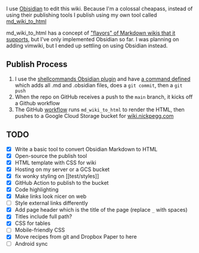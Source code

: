 I use [Obisidian](https://obsidian.md/) to edit this wiki. Because I'm a colossal cheapass, instead of using their publishing tools I publish using my own tool called [md_wiki_to_html](https://github.com/nickpegg/md_wiki_to_html)

md_wiki_to_html has a concept of ["flavors" of Markdown wikis that it supports](https://github.com/nickpegg/md_wiki_to_html/blob/93d3f04126474b1d2ba451507e3239f2107d5748/md_wiki_to_html/config.py#L30-L45), but I've only implemented Obsidian so far. I was planning on adding vimwiki, but I ended up settling on using Obsidian instead.

## Publish Process
1. I use the [shellcommands Obsidian plugin](https://publish.obsidian.md/shellcommands/) and have [a command defined](https://github.com/nickpegg/wiki.nickpegg.com/blob/2331e7476176ebd1fb2208662b918831a5fdf239/.obsidian/plugins/obsidian-shellcommands/data.json#L14-L17) which adds all .md and .obsidian files, does a `git commit`, then a `git push`
2. When the repo on GitHub receives a push to the `main` branch, it kicks off a Github workflow
3. The GitHub [workflow](https://github.com/nickpegg/wiki.nickpegg.com/blob/main/.github/workflows/publish.yml) runs `md_wiki_to_html` to render the HTML, then pushes to a Google Cloud Storage bucket for [wiki.nickpegg.com](https://wiki.nickpegg.com/)

## TODO
- [x] Write a basic tool to convert Obsidian Markdown to HTML
- [x] Open-source the publish tool
- [x] HTML template with CSS for wiki
- [x] Hosting on my server or a GCS bucket
- [x] fix wonky styling on [[test/styles]]
- [x] GitHub Action to publish to the bucket
- [x] Code highlighting
- [x] Make links look nicer on web
- [ ] Style external links differently
- [x] Add page header which is the title of the page (replace `_` with spaces)
- [x] Titles include full path?
- [x] CSS for tables
- [ ] Mobile-friendly CSS
- [x] Move recipes from git and Dropbox Paper to here
- [ ] Android sync
